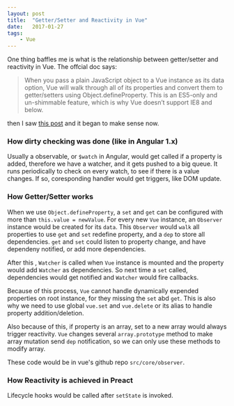 ```yaml
---
layout: post
title:  "Getter/Setter and Reactivity in Vue"
date:   2017-01-27
tags:   
    - Vue
---
```


One thing baffles me is what is the relationship between getter/setter and reactivity in Vue. The offcial doc says: 

> When you pass a plain JavaScript object to a Vue instance as its data option, Vue will walk through all of its properties and convert them to getter/setters using Object.defineProperty. This is an ES5-only and un-shimmable feature, which is why Vue doesn’t support IE8 and below.

then I saw [this post](https://blog.risingstack.com/writing-a-javascript-framework-data-binding-dirty-checking/) and it began to make sense now.

### How dirty checking was done (like in Angular 1.x)

Usually a observable, or `$watch` in Angular, would get called if a property is added, therefore we have a watcher, and it gets pushed to a big queue. It runs periodically to check on every watch, to see if there is a value changes. If so, coresponding handler would get triggers, like DOM update. 

### How Getter/Setter works 

When we use `Object.defineProperty`, a `set` and `get` can be configured with more than `this.value = newValue`. For every new `Vue` instance,  an `Observer` instance would be created for its `data`. This `Observer` would `walk` all properties to use `get` and `set` redefine property, and a `dep` to store all dependencies. `get` and `set` could listen to property change, and have dependeny notified, or add more dependencies.  

After this , `Watcher` is called when `Vue` instance is mounted and the property would add `Watcher` as dependencies. So next time a `set` called, dependencies would get notified and `Watcher` would fire callbacks. 

Because of this process, `Vue` cannot handle dynamically expended properties on root instance, for they missing the `set` abd `get`. This is also why we need to use global `vue.set` and `vue.delete` or its alias to handle property addition/deletion. 

Also because of this, if property is an array, set to a new array would always trigger reactivity. `Vue` changes several `array.prototype` method to make array mutation send `dep` notification, so we can only use these methods to modify array.

These code would be in vue's github repo `src/core/observer`. 

### How Reactivity is achieved in Preact

Lifecycle hooks would be called after `setState` is invoked.


